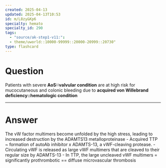```yaml
---
created: 2025-04-13
updated: 2025-04-13T10:53
id: m/L8zy&Kp6
specialty: hemato
specialty_id: 290
tags:
  - "source/ak-step1-v11:": 
  - theme/uworld::10000-99999::20000-20999::20730"
type: flashcard
---
```


# Question
Patients with severe **AoS::valvular condition** are at high risk for mucocutaneous and colonic bleeding due to **acquired von Willebrand deficiency::hematologic condition**

---

# Answer
The vW factor multimers become unfolded by the high stress, leading to increased destruction by the ADAMTS13 metalloproteinase  - Acquired TTP ~ formation of autoAb inhibitor x ADAMTS-13, a vWF-cleaving protease. - Circulating vWF is released as large vWF multimers that are cleaved to their regular size by ADAMTS-13 - In TTP, the large uncleaved vWF multimers = significantly prothrombotic == diffuse microvascular thrombosis